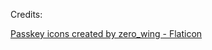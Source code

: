 Credits:

<a href="https://www.flaticon.com/free-icons/passkey" title="passkey icons">Passkey icons created by zero_wing - Flaticon</a>